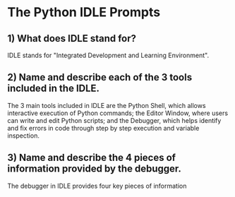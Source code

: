 # The Python IDLE Prompts

## 1) What does IDLE stand for?
IDLE stands for "Integrated Development and Learning Environment".
## 2) Name and describe each of the 3 tools included in the IDLE.
The 3 main tools included in IDLE are the Python Shell, which allows interactive execution of Python commands; the Editor Window, where users can write and edit Python scripts; and the Debugger, which helps identify and fix errors in code through step by step execution and variable inspection.
## 3) Name and describe the 4 pieces of information provided by the debugger.
The debugger in IDLE provides four key pieces of information
